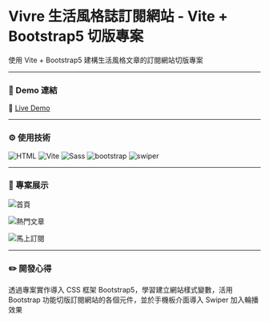 # Vivre 生活風格誌訂閱網站 - Vite + Bootstrap5 切版專案

使用 Vite + Bootstrap5 建構生活風格文章的訂閱網站切版專案

---

### 🔗 Demo 連結

🔗 [Live Demo](https://amy6072698.github.io/article-subscription-site-layout/)

---

### ⚙️ 使用技術

![HTML](https://img.shields.io/badge/HTML5-E34F26?style=for-the-badge&logo=html5&logoColor=white)
![Vite](https://img.shields.io/badge/Vite-B73BFE?style=for-the-badge&logo=vite&logoColor=FFD62E)
![Sass](https://img.shields.io/badge/Sass-CC6699?style=for-the-badge&logo=sass&logoColor=white)
![bootstrap](https://img.shields.io/badge/Bootstrap-563D7C?style=for-the-badge&logo=bootstrap&logoColor=white)
![swiper](https://img.shields.io/badge/Swiper-2480E6?style=for-the-badge&logo=swiper&logoColor=white)

---

### 👀 專案展示

![首頁]()

![熱門文章]()

![馬上訂閱]()

---

### ✏️ 開發心得

透過專案實作導入 CSS 框架 Bootstrap5，學習建立網站樣式變數，活用 Bootstrap 功能切版訂閱網站的各個元件，並於手機板介面導入 Swiper 加入輪播效果

